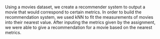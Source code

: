 Using a movies dataset, we create a recommender system to output a movie that would correspond to certain metrics. 
In order to build the recommendation system, we used kNN to fit the measurements of movies into their nearest value. 
After inputing the metrics given by the assignment, we were able to give a recommendation for a movie based on the nearest metrics. 
